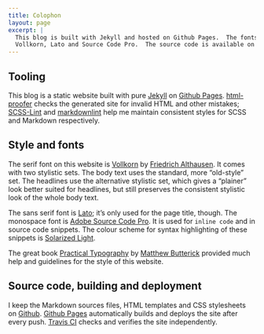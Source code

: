 ```yaml
---
title: Colophon
layout: page
excerpt: |
  This blog is built with Jekyll and hosted on Github Pages.  The fonts are
  Vollkorn, Lato and Source Code Pro.  The source code is available on Github.
---
```


## Tooling ##

This blog is a static website built with pure [Jekyll][] on [Github Pages][].
[html-proofer][] checks the generated site for invalid HTML and other mistakes;
[SCSS-Lint][] and [markdownlint][] help me maintain consistent styles for SCSS
and Markdown respectively.

[Jekyll]: http://jekyllrb.com
[html-proofer]: https://github.com/gjtorikian/html-proofer
[SCSS-Lint]: https://github.com/brigade/scss-lint
[markdownlint]: https://github.com/mivok/markdownlint

## Style and fonts ##

The serif font on this website is [Vollkorn][] by [Friedrich Althausen][fa].  It
comes with two stylistic sets.  The body text uses the standard, more
“old-style” set.  The headlines use the alternative stylistic set, which gives a
“plainer” look better suited for headlines, but still preserves the consistent
stylistic look of the whole body text.

The sans serif font is [Lato][]; it’s only used for the page title, though.  The
monospace font is [Adobe Source Code Pro][].  It is used for `inline code` and
in source code snippets.  The colour scheme for syntax highlighting of these
snippets is [Solarized Light][].

The great book [Practical Typography][] by [Matthew Butterick][] provided much
help and guidelines for the style of this website.

## Source code, building and deployment ##

I keep the Markdown sources files, HTML templates and CSS stylesheets on
[Github][].  [Github Pages][] automatically builds and deploys the site after
every push.  [Travis CI][] checks and verifies the site independently.

[Solarized Light]: http://ethanschoonover.com/solarized
[Github]: https://github.com/lunaryorn/lunaryorn.github.io
[Matthew Butterick]: http://practicaltypography.com/end-credits.html#bio
[Practical Typography]: http://practicaltypography.com/
[Adobe Source Code Pro]: https://github.com/adobe-fonts/source-code-pro
[normalize]: http://necolas.github.io/normalize.css/
[Vollkorn]: http://vollkorn-typeface.com/
[fa]: http://friedrichalthausen.de/
[Lato]: http://www.latofonts.com/lato-free-fonts/
[Travis CI]: https://travis-ci.org/lunaryorn/lunaryorn.github.io
[Github Pages]: https://pages.github.com/

